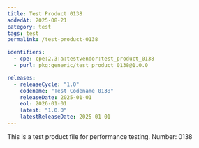 ```yaml
---
title: Test Product 0138
addedAt: 2025-08-21
category: test
tags: test
permalink: /test-product-0138

identifiers:
  - cpe: cpe:2.3:a:testvendor:test_product_0138
  - purl: pkg:generic/test_product_0138@1.0.0

releases:
  - releaseCycle: "1.0"
    codename: "Test Codename 0138"
    releaseDate: 2025-01-01
    eol: 2026-01-01
    latest: "1.0.0"
    latestReleaseDate: 2025-01-01
---
```


This is a test product file for performance testing. Number: 0138
